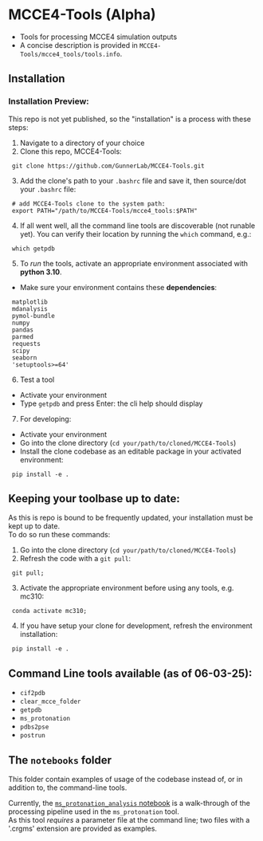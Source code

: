# MCCE4-Tools (Alpha)
  * Tools for processing MCCE4 simulation outputs
  * A concise description is provided in `MCCE4-Tools/mcce4_tools/tools.info`.

## Installation

### Installation Preview:
This repo is not yet published, so the "installation" is a process with these steps:
  1. Navigate to a directory of your choice
  2. Clone this repo, MCCE4-Tools:
  ```
   git clone https://github.com/GunnerLab/MCCE4-Tools.git
  ```

 3. Add the clone's path to your `.bashrc` file and save it, then source/dot your `.bashrc` file:
 ```
  # add MCCE4-Tools clone to the system path:
  export PATH="/path/to/MCCE4-Tools/mcce4_tools:$PATH"
 ```

 4. If all went well, all the command line tools are discoverable (not runable yet). You can verify their location by running the `which` command, e.g.:
 ```
  which getpdb
 ```

 5. To _run_ the tools, activate an appropriate environment associated with __python 3.10__.
   * Make sure your environment contains these __dependencies__:
   ```
    matplotlib
    mdanalysis
    pymol-bundle
    numpy
    pandas
    parmed
    requests
    scipy
    seaborn
    'setuptools>=64'
   ```

 6. Test a tool
   * Activate your environment
   * Type `getpdb` and press Enter: the cli help should display
  
 7. For developing:
   * Activate your environment
   * Go into the clone directory (`cd your/path/to/cloned/MCCE4-Tools`)
   * Install the clone codebase as an editable package in your activated environment:
   ```
    pip install -e .
   ```

## Keeping your toolbase up to date:
As this is repo is bound to be frequently updated, your installation must be kept up to date.  
To do so run these commands:

  1. Go into the clone directory (`cd your/path/to/cloned/MCCE4-Tools`)
  2. Refresh the code with a `git pull`:
  ```
   git pull;
  ```
  3. Activate the appropriate environment before using any tools, e.g. mc310:
  ```
   conda activate mc310;
  ```
  4. If you have setup your clone for development, refresh the environment installation:
  ```
   pip install -e .
  ```

## Command Line tools available (as of 06-03-25):
  * `cif2pdb`
  * `clear_mcce_folder`
  * `getpdb`
  * `ms_protonation`
  * `pdbs2pse`
  * `postrun`

## The `notebooks` folder
This folder contain examples of usage of the codebase instead of, or in addition to, the command-line tools.  

Currently, the [`ms_protonation_analysis` notebook](./notebooks/ms_protonation_analysis.ipynb) is a walk-through of the processing pipeline used in the `ms_protonation` tool.  
As this tool _requires_ a parameter file at the command line; two files with a '.crgms' extension are provided as examples.
